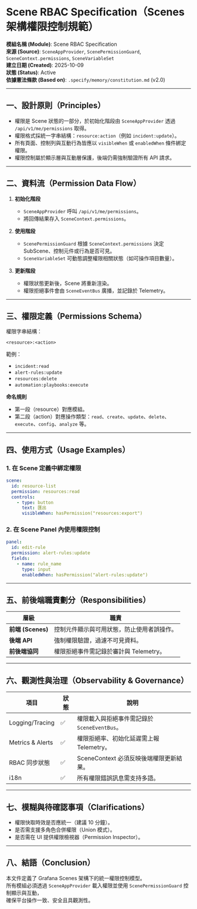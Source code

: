 # Scene RBAC Specification（Scenes 架構權限控制規範）

**模組名稱 (Module)**: Scene RBAC Specification  
**來源 (Source)**: `SceneAppProvider`, `ScenePermissionGuard`, `SceneContext.permissions`, `SceneVariableSet`  
**建立日期 (Created)**: 2025-10-09  
**狀態 (Status)**: Active  
**依據憲法條款 (Based on)**: `.specify/memory/constitution.md` (v2.0)

---

## 一、設計原則（Principles）

- 權限是 Scene 狀態的一部分，於初始化階段由 `SceneAppProvider` 透過 `/api/v1/me/permissions` 取得。  
- 權限格式採統一字串結構：`resource:action`（例如 `incident:update`）。  
- 所有頁面、控制列與互動行為皆應以 `visibleWhen` 或 `enabledWhen` 條件綁定權限。  
- 權限控制屬於顯示層與互動層保護，後端仍需強制驗證所有 API 請求。  

---

## 二、資料流（Permission Data Flow）

1. **初始化階段**  
   - `SceneAppProvider` 呼叫 `/api/v1/me/permissions`。  
   - 將回傳結果存入 `SceneContext.permissions`。  

2. **使用階段**  
   - `ScenePermissionGuard` 根據 `SceneContext.permissions` 決定 SubScene、控制元件或行為是否可見。  
   - `SceneVariableSet` 可動態調整權限相關狀態（如可操作項目數量）。  

3. **更新階段**  
   - 權限狀態更新後，Scene 將重新渲染。  
   - 權限拒絕事件會由 `SceneEventBus` 廣播，並記錄於 Telemetry。  

---

## 三、權限定義（Permissions Schema）

權限字串結構：
```
<resource>:<action>
```
範例：
- `incident:read`
- `alert-rules:update`
- `resources:delete`
- `automation:playbooks:execute`

**命名規則**
- 第一段（resource）對應模組。
- 第二段（action）對應操作類型：`read`、`create`、`update`、`delete`、`execute`、`config`、`analyze` 等。

---

## 四、使用方式（Usage Examples）

### 1. 在 Scene 定義中綁定權限
```yaml
scene:
  id: resource-list
  permission: resources:read
  controls:
    - type: button
      text: 匯出
      visibleWhen: hasPermission("resources:export")
```

### 2. 在 Scene Panel 內使用權限控制
```yaml
panel:
  id: edit-rule
  permission: alert-rules:update
  fields:
    - name: rule_name
      type: input
      enabledWhen: hasPermission("alert-rules:update")
```

---

## 五、前後端職責劃分（Responsibilities）

| 層級 | 職責 |
|------|------|
| **前端 (Scenes)** | 控制元件顯示與可用狀態，防止使用者誤操作。 |
| **後端 API** | 強制權限驗證，過濾不可見資料。 |
| **前後端協同** | 權限拒絕事件需記錄於審計與 Telemetry。 |

---

## 六、觀測性與治理（Observability & Governance）

| 項目 | 狀態 | 說明 |
|------|------|------|
| Logging/Tracing | ✅ | 權限載入與拒絕事件需記錄於 `SceneEventBus`。 |
| Metrics & Alerts | ✅ | 權限拒絕率、初始化延遲需上報 Telemetry。 |
| RBAC 同步狀態 | ✅ | SceneContext 必須反映後端權限更新結果。 |
| i18n | ✅ | 所有權限錯誤訊息需支持多語。 |

---

## 七、模糊與待確認事項（Clarifications）

- 權限快取時效是否應統一（建議 10 分鐘）。  
- 是否需支援多角色合併權限（Union 模式）。  
- 是否需在 UI 提供權限檢視器（Permission Inspector）。  

---

## 八、結語（Conclusion）

本文件定義了 Grafana Scenes 架構下的統一權限控制模型。  
所有模組必須透過 `SceneAppProvider` 載入權限並使用 `ScenePermissionGuard` 控制顯示與互動，  
確保平台操作一致、安全且具觀測性。